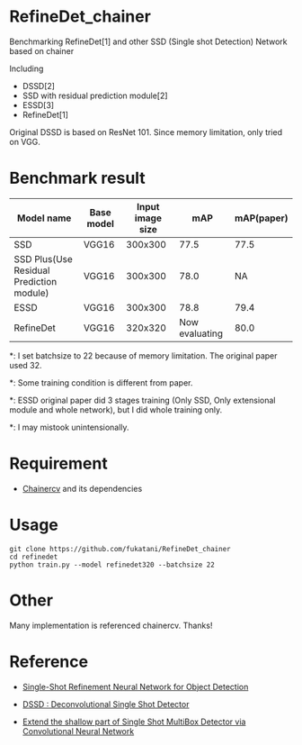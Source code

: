 # RefineDet_chainer
Benchmarking RefineDet[1] and other SSD (Single shot Detection) Network based on chainer

Including

- DSSD[2] 
- SSD with residual prediction module[2]
- ESSD[3]
- RefineDet[1]

Original DSSD is based on ResNet 101.
Since memory limitation, only tried on VGG.

# Benchmark result

|Model name |Base model |Input image size |mAP |mAP(paper)|
|-----------|-----------|-----------------|----|----------|
|SSD |VGG16 |300x300 |77.5|77.5|
|SSD Plus(Use Residual Prediction module) |VGG16 |300x300 |78.0 |NA|
|ESSD |VGG16 |300x300 |78.8 |79.4|
|RefineDet |VGG16 |320x320 |Now evaluating |80.0|

*: I set batchsize to 22 because of memory limitation. The original paper used 32.

*: Some training condition is different from paper.

*: ESSD original paper did 3 stages training (Only SSD, Only extensional module and whole network), but I did whole training only.

*: I may mistook unintensionally.

# Requirement

+ [Chainercv](https://github.com/chainer/chainercv) and its dependencies

# Usage

```
git clone https://github.com/fukatani/RefineDet_chainer
cd refinedet
python train.py --model refinedet320 --batchsize 22
```

# Other

Many implementation is referenced chainercv. Thanks!

# Reference


+ [Single-Shot Refinement Neural Network for Object Detection](https://arxiv.org/abs/1711.06897)

+ [DSSD : Deconvolutional Single Shot Detector](https://arxiv.org/abs/1701.06659)

+ [Extend the shallow part of Single Shot MultiBox Detector via Convolutional Neural Network](https://arxiv.org/abs/1801.05918)

